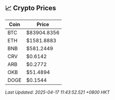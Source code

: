 ## 📈 Crypto Prices

| Coin | Price |
| ---- | ----- |
| BTC | $83904.8356 |
| ETH | $1581.8883 |
| BNB | $581.2449 |
| CRV | $0.6142 |
| ARB | $0.2772 |
| OKB | $51.4894 |
| DOGE | $0.1544 |

_Last Updated: 2025-04-17 11:43:52.521 +0800 HKT_